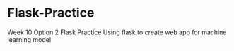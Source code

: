 # Flask-Practice
Week 10 Option 2 Flask Practice
Using flask to create web app for machine learning model 
